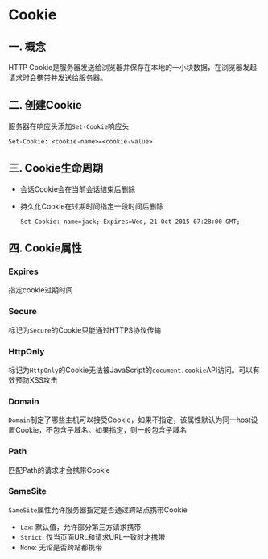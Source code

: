 # Cookie
## 一. 概念
HTTP Cookie是服务器发送给浏览器并保存在本地的一小块数据，在浏览器发起请求时会携带并发送给服务器。

## 二. 创建Cookie
服务器在响应头添加`Set-Cookie`响应头

```http
Set-Cookie: <cookie-name>=<cookie-value>
```

## 三. Cookie生命周期
- 会话Cookie会在当前会话结束后删除

- 持久化Cookie在过期时间指定一段时间后删除
  ```http
  Set-Cookie: name=jack; Expires=Wed, 21 Oct 2015 07:28:00 GMT;
  ```

## 四. Cookie属性
### Expires
指定cookie过期时间

### Secure
标记为`Secure`的Cookie只能通过HTTPS协议传输

### HttpOnly
标记为`HttpOnly`的Cookie无法被JavaScript的`document.cookie`API访问。可以有效预防XSS攻击

### Domain
`Domain`制定了哪些主机可以接受Cookie，如果不指定，该属性默认为同一host设置Cookie，不包含子域名。如果指定，则一般包含子域名

### Path
匹配Path的请求才会携带Cookie

### SameSite
`SameSite`属性允许服务器指定是否通过跨站点携带Cookie

- `Lax`: 默认值，允许部分第三方请求携带
- `Strict`: 仅当页面URL和请求URL一致时才携带
- `None`: 无论是否跨站都携带

